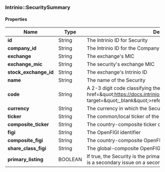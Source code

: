 

[//]: # (CLASS:Intrinio::SecuritySummary)

[//]: # (KIND:object)

### Intrinio::SecuritySummary

#### Properties

[//]: # (START_DEFINITION)

Name | Type | Description
------------ | ------------- | -------------
**id** | String | The Intrinio ID for Security &nbsp;
**company_id** | String | The Intrinio ID for the Company for which the Security is issued &nbsp;
**exchange** | String | The exchange&#39;s MIC &nbsp;
**exchange_mic** | String | The security&#39;s exchange MIC &nbsp;
**stock_exchange_id** | String | The exchange&#39;s Intrinio ID &nbsp;
**name** | String | The name of the Security &nbsp;
**code** | String | A 2-3 digit code classifying the Security (&lt;a href&#x3D;\&quot;https://docs.intrinio.com/documentation/security_codes\&quot; target&#x3D;\&quot;_blank\&quot;&gt;reference&lt;/a&gt;) &nbsp;
**currency** | String | The currency in which the Security is traded on the exchange &nbsp;
**ticker** | String | The common/local ticker of the Security &nbsp;
**composite_ticker** | String | The country-composite ticker of the Security &nbsp;
**figi** | String | The OpenFIGI identifier &nbsp;
**composite_figi** | String | The country-composite OpenFIGI identifier &nbsp;
**share_class_figi** | String | The global-composite OpenFIGI identifier &nbsp;
**primary_listing** | BOOLEAN | If true, the Security is the primary issue for the company, otherwise it is a secondary issue on a secondary stock exchange &nbsp;

[//]: # (END_DEFINITION)



